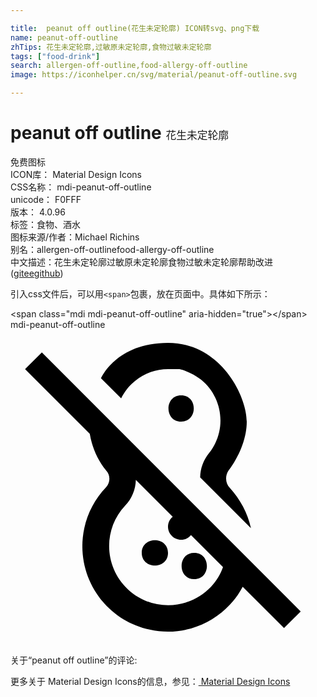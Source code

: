 ```yaml
---

title:  peanut off outline(花生未定轮廓) ICON转svg、png下载
name: peanut-off-outline
zhTips: 花生未定轮廓,过敏原未定轮廓,食物过敏未定轮廓
tags: ["food-drink"]
search: allergen-off-outline,food-allergy-off-outline
image: https://iconhelper.cn/svg/material/peanut-off-outline.svg

---
```


# peanut off outline  <small style="font-size: 60%;font-weight: 100">花生未定轮廓</small>


<div class="detail-page">
<p>
<span><span class="badge-success badge">免费图标</span> </span>
<br/>
<span>
ICON库：
<span class="badge-secondary badge">Material Design Icons</span> 
</span>
<br/>
<span>
CSS名称：
<span class="badge-secondary badge">mdi-peanut-off-outline</span> 
</span>
<br/>
<span>
unicode：
<span class="badge-secondary badge">F0FFF</span> 
<copy-btn content='F0FFF' btn-title=""></copy-btn>
<copy-btn :content='String.fromCodePoint(parseInt("F0FFF", 16))' btn-title="复制U"></copy-btn>
</span>
<br/>
<span>
版本：
<span class="badge-secondary badge">4.0.96</span> 
</span><br/><span>标签：<span class="badge-light badge"><router-link to="/tags/food-drink.html">食物、酒水</router-link></span></span>
<br/>
<span>图标来源/作者：<span class="badge-light badge">Michael Richins</span></span> 
<br/>
<span>别名：<span class="badge-light badge">allergen-off-outline</span><span class="badge-light badge">food-allergy-off-outline</span></span><br/><span class="zh-detail">中文描述：<span class="badge-primary badge">花生未定轮廓</span><span class="badge-primary badge">过敏原未定轮廓</span><span class="badge-primary badge">食物过敏未定轮廓</span><span class="help-link"><span>帮助改进</span>(<a href="https://gitee.com/liuwave/icon-helper/edit/master/json/material/peanut-off-outline.json" target="_blank" rel="noopener noreferrer">gitee</a><a href="https://github.com/liuwave/icon-helper/edit/master/json/material/peanut-off-outline.json" target="_blank" rel="noopener noreferrer">github</a></span>)</span><br/>
</p>
</div>
<div class="alert alert-dark">
  <i class="mdi mdi-peanut-off-outline mdi-48px"></i>
  <i class="mdi mdi-peanut-off-outline mdi-36px"></i>
  <i class="mdi mdi-peanut-off-outline mdi-24px"></i>
  <i class="mdi mdi-peanut-off-outline mdi-18px"></i>
</div>
<div>
  <p>引入css文件后，可以用<code>&lt;span&gt;</code>包裹，放在页面中。具体如下所示：    
  </p>
  <div class="alert alert-primary" style="font-size: 14px">
    &lt;span class="mdi mdi-peanut-off-outline" aria-hidden="true"&gt;&lt;/span&gt;
    <copy-btn content='<span class="mdi mdi-peanut-off-outline" aria-hidden="true"></span>'></copy-btn>
  </div>
  <div class="alert alert-secondary">
    <i class="mdi mdi-peanut-off-outline"
    style="font-size: 24px"
    aria-hidden="true"></i> mdi-peanut-off-outline
    <copy-btn content="mdi-peanut-off-outline" btn-title="复制图标名称"></copy-btn>
  </div>
</div>
<div id="svg" class="svg-wrap">
<svg xmlns="http://www.w3.org/2000/svg" viewBox="0 0 24 24"><path d="M22.11 21.46L20.84 22.73L17.69 19.58C17.36 20.21 16.93 20.77 16.41 21.25C14.86 22.71 12.69 23.31 10.61 22.85C7.1 22.1 4.87 18.64 5.62 15.13C5.87 13.95 6.45 12.87 7.28 12C7.62 11.64 7.62 11.08 7.28 10.72C6.63 9.91 6.21 8.95 6.04 7.93L1.11 3L2.39 1.73L22.11 21.46M15.3 19.56C15.69 19.13 16 18.63 16.19 18.08L13.75 15.64C13.57 15.87 13.29 16 13 16C12.45 16 12 15.55 12 15C12 14.71 12.13 14.43 12.36 14.25L9.55 11.44C9.53 12.18 9.24 12.88 8.73 13.41C7.03 15.22 7.13 18.07 8.94 19.77L8.95 19.78C10.76 21.47 13.61 21.37 15.3 19.56M14 17C12.71 17 12.72 19 14 19C15.28 19 15.29 17 14 17M6.9 3.7L8.43 5.23C8.68 4.71 9.05 4.25 9.5 3.89C10.2 3.31 11.09 3 12 3H12.88C13.47 3.14 14 3.41 14.5 3.79C16.22 5.17 16.5 7.69 15.12 9.41C14.7 9.93 14.46 10.58 14.45 11.25L18.32 15.12C18.07 13.97 17.5 12.92 16.72 12.06C16.37 11.7 16.33 11.13 16.62 10.72C16.62 10.72 18 9 18 7S15.97.997 12 .997 6.9 3.7 6.9 3.7M12 17C12 15.71 10 15.72 10 17C10 18.28 12 18.29 12 17M13 5C11.71 5 11.72 7 13 7C14.28 7 14.29 5 13 5Z" /></svg>
</div>
<detail full-name='mdi-peanut-off-outline'></detail>
<div>
<p>关于“peanut off outline”的评论:</p>
</div>
<Vssue title="关于“peanut off outline”的评论" ></Vssue>    
<div><p>更多关于 Material Design Icons的信息，参见：<a target="_blank" href="https://iconhelper.cn/material.html"> Material Design Icons</a>
</p></div>
